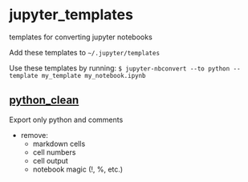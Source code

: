# jupyter_templates
templates for converting jupyter notebooks

Add these templates to 
`~/.jupyter/templates`

Use these templates by running:
`$ jupyter-nbconvert --to python --template my_template my_notebook.ipynb`


## [python_clean](./python_clean.tgz)
Export only python and comments
* remove:
  - markdown cells
  - cell numbers
  - cell output
  - notebook magic (!, %, etc.)
